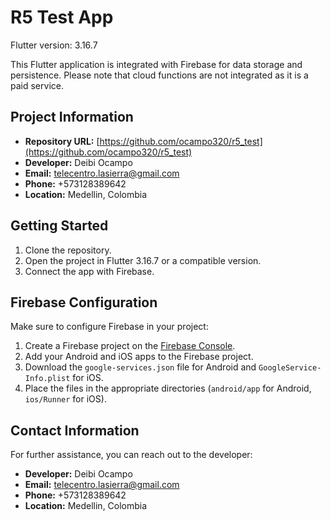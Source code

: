 # R5 Test App

Flutter version: 3.16.7

This Flutter application is integrated with Firebase for data storage and persistence. Please note that cloud functions are not integrated as it is a paid service.

## Project Information

- **Repository URL:** [https://github.com/ocampo320/r5_test](https://github.com/ocampo320/r5_test)
- **Developer:** Deibi Ocampo
- **Email:** telecentro.lasierra@gmail.com
- **Phone:** +573128389642
- **Location:** Medellin, Colombia

## Getting Started

1. Clone the repository.
2. Open the project in Flutter 3.16.7 or a compatible version.
3. Connect the app with Firebase.

## Firebase Configuration

Make sure to configure Firebase in your project:

1. Create a Firebase project on the [Firebase Console](https://console.firebase.google.com/).
2. Add your Android and iOS apps to the Firebase project.
3. Download the `google-services.json` file for Android and `GoogleService-Info.plist` for iOS.
4. Place the files in the appropriate directories (`android/app` for Android, `ios/Runner` for iOS).

## Contact Information

For further assistance, you can reach out to the developer:

- **Developer:** Deibi Ocampo
- **Email:** telecentro.lasierra@gmail.com
- **Phone:** +573128389642
- **Location:** Medellin, Colombia
